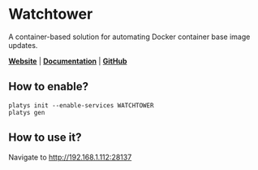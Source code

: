 # Watchtower

A container-based solution for automating Docker container base image updates. 

**[Website](https://containrrr.dev/watchtower/)** | **[Documentation](https://containrrr.dev/watchtower/)** | **[GitHub](https://github.com/containrrr/watchtower)**

## How to enable?

```
platys init --enable-services WATCHTOWER
platys gen
```

## How to use it?

Navigate to <http://192.168.1.112:28137>